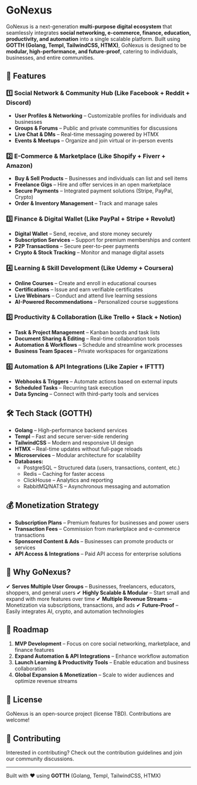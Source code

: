 # GoNexus

GoNexus is a next-generation **multi-purpose digital ecosystem** that seamlessly integrates **social networking, e-commerce, finance, education, productivity, and automation** into a single scalable platform. Built using **GOTTH (Golang, Templ, TailwindCSS, HTMX)**, GoNexus is designed to be **modular, high-performance, and future-proof**, catering to individuals, businesses, and entire communities.

## 🚀 Features

### 1️⃣ Social Network & Community Hub (Like Facebook + Reddit + Discord)
- **User Profiles & Networking** – Customizable profiles for individuals and businesses
- **Groups & Forums** – Public and private communities for discussions
- **Live Chat & DMs** – Real-time messaging powered by HTMX
- **Events & Meetups** – Organize and join virtual or in-person events

### 2️⃣ E-Commerce & Marketplace (Like Shopify + Fiverr + Amazon)
- **Buy & Sell Products** – Businesses and individuals can list and sell items
- **Freelance Gigs** – Hire and offer services in an open marketplace
- **Secure Payments** – Integrated payment solutions (Stripe, PayPal, Crypto)
- **Order & Inventory Management** – Track and manage sales

### 3️⃣ Finance & Digital Wallet (Like PayPal + Stripe + Revolut)
- **Digital Wallet** – Send, receive, and store money securely
- **Subscription Services** – Support for premium memberships and content
- **P2P Transactions** – Secure peer-to-peer payments
- **Crypto & Stock Tracking** – Monitor and manage digital assets

### 4️⃣ Learning & Skill Development (Like Udemy + Coursera)
- **Online Courses** – Create and enroll in educational courses
- **Certifications** – Issue and earn verifiable certificates
- **Live Webinars** – Conduct and attend live learning sessions
- **AI-Powered Recommendations** – Personalized course suggestions

### 5️⃣ Productivity & Collaboration (Like Trello + Slack + Notion)
- **Task & Project Management** – Kanban boards and task lists
- **Document Sharing & Editing** – Real-time collaboration tools
- **Automation & Workflows** – Schedule and streamline work processes
- **Business Team Spaces** – Private workspaces for organizations

### 6️⃣ Automation & API Integrations (Like Zapier + IFTTT)
- **Webhooks & Triggers** – Automate actions based on external inputs
- **Scheduled Tasks** – Recurring task execution
- **Data Syncing** – Connect with third-party tools and services

## 🛠 Tech Stack (GOTTH)
- **Golang** – High-performance backend services
- **Templ** – Fast and secure server-side rendering
- **TailwindCSS** – Modern and responsive UI design
- **HTMX** – Real-time updates without full-page reloads
- **Microservices** – Modular architecture for scalability
- **Databases:**
  - PostgreSQL – Structured data (users, transactions, content, etc.)
  - Redis – Caching for faster access
  - ClickHouse – Analytics and reporting
  - RabbitMQ/NATS – Asynchronous messaging and automation

## 💰 Monetization Strategy
- **Subscription Plans** – Premium features for businesses and power users
- **Transaction Fees** – Commission from marketplace and e-commerce transactions
- **Sponsored Content & Ads** – Businesses can promote products or services
- **API Access & Integrations** – Paid API access for enterprise solutions

## 🎯 Why GoNexus?
✔ **Serves Multiple User Groups** – Businesses, freelancers, educators, shoppers, and general users
✔ **Highly Scalable & Modular** – Start small and expand with more features over time
✔ **Multiple Revenue Streams** – Monetization via subscriptions, transactions, and ads
✔ **Future-Proof** – Easily integrates AI, crypto, and automation technologies

## 🚧 Roadmap
1. **MVP Development** – Focus on core social networking, marketplace, and finance features
2. **Expand Automation & API Integrations** – Enhance workflow automation
3. **Launch Learning & Productivity Tools** – Enable education and business collaboration
4. **Global Expansion & Monetization** – Scale to wider audiences and optimize revenue streams

## 📜 License
GoNexus is an open-source project (license TBD). Contributions are welcome!

## 🤝 Contributing
Interested in contributing? Check out the contribution guidelines and join our community discussions.

---

Built with ❤️ using **GOTTH** (Golang, Templ, TailwindCSS, HTMX)


